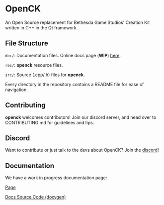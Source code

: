 # OpenCK
An Open Source replacement for Bethesda Game Studios' Creation Kit written in C++ in the Qt framework.

## File Structure
```doc/```: Documentation files. Online docs page (**WIP**) [here](https://open-ck.github.io/openck-docs).

```res/```: **openck** resource files.

```src/```: Source (.cpp/.h) files for **openck**.

Every directory in the repository contains a README file for ease of navigation.

## Contributing
**openck** welcomes contributors! Join our discord server, and head over to CONTRIBUTING.md for guidelines and tips.

## Discord
Want to contribute or just talk to the devs about OpenCK? Join the [discord](https://discord.gg/A2ZRCuf)!

## Documentation
We have a work in progress documentation page:

[Page](https://open-ck.github.io/openck-docs)

[Docs Source Code (doxygen)](https://github.com/open-ck/openck-docs/)
